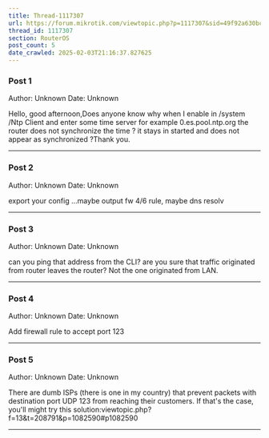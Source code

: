 ```yaml
---
title: Thread-1117307
url: https://forum.mikrotik.com/viewtopic.php?p=1117307&sid=49f92a630bc7970d8ca50523be880e8f#p1117307
thread_id: 1117307
section: RouterOS
post_count: 5
date_crawled: 2025-02-03T21:16:37.827625
---
```


### Post 1
Author: Unknown
Date: Unknown

Hello, good afternoon,Does anyone know why when I enable in /system /Ntp Client and enter some time server for example 0.es.pool.ntp.org the router does not synchronize the time ? it stays in started and does not appear as synchronized ?Thank you.

---
### Post 2
Author: Unknown
Date: Unknown

export your config ...maybe output fw 4/6 rule, maybe dns resolv

---
### Post 3
Author: Unknown
Date: Unknown

can you ping that address from the CLI? are you sure that traffic originated from router leaves the router? Not the one originated from LAN.

---
### Post 4
Author: Unknown
Date: Unknown

Add firewall rule to accept port 123

---
### Post 5
Author: Unknown
Date: Unknown

There are dumb ISPs (there is one in my country) that prevent packets with destination port UDP 123 from reaching their customers. If that's the case, you'll might try this solution:viewtopic.php?f=13&t=208791&p=1082590#p1082590

---
